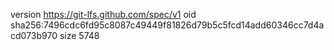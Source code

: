 version https://git-lfs.github.com/spec/v1
oid sha256:7496cdc6fd95c8087c49449f81826d79b5c5fcd14add60346cc7d4acd073b970
size 5748
